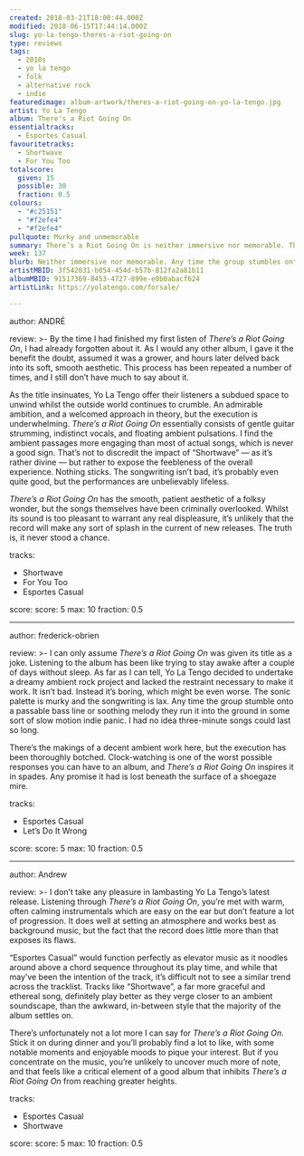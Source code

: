 ```yaml
---
created: 2018-03-21T18:00:44.000Z
modified: 2018-06-15T17:44:14.000Z
slug: yo-la-tengo-theres-a-riot-going-on
type: reviews
tags:
  - 2010s
  - yo la tengo
  - folk
  - alternative rock
  - indie
featuredimage: album-artwork/theres-a-riot-going-on-yo-la-tengo.jpg
artist: Yo La Tengo
album: There's a Riot Going On
essentialtracks:
  - Esportes Casual
favouritetracks:
  - Shortwave
  - For You Too
totalscore:
  given: 15
  possible: 30
  fraction: 0.5
colours:
  - "#c25151"
  - "#f2efe4"
  - "#f2efe4"
pullquote: Murky and unmemorable
summary: There’s a Riot Going On is neither immersive nor memorable. The sonic palette is murky and the songwriting is lax. Any time the group stumbles onto a passable bass line or soothing melody they run it into the ground in some sort of slow motion indie panic.
week: 137
blurb: Neither immersive nor memorable. Any time the group stumbles onto a passable bass line or melody they run it into the ground in a slow-motion indie panic.
artistMBID: 3f542031-b054-454d-b57b-812fa2a81b11
albumMBID: 91517369-8453-4727-899e-e0b0abacf624
artistLink: https://yolatengo.com/forsale/

---
```


author: ANDRÉ

review: >-
  By the time I had finished my first listen of *There’s a Riot Going On*, I had already forgotten about it. As I would any other album, I gave it the benefit the doubt, assumed it was a grower, and hours later delved back into its soft, smooth aesthetic. This process has been repeated a number of times, and I still don’t have much to say about it. 
  
  As the title insinuates, Yo La Tengo offer their listeners a subdued space to unwind whilst the outside world continues to crumble. An admirable ambition, and a welcomed approach in theory, but the execution is underwhelming. *There’s a Riot Going On* essentially consists of gentle guitar strumming, indistinct vocals, and floating ambient pulsations. I find the ambient passages more engaging than most of actual songs, which is never a good sign. That’s not to discredit the impact of “Shortwave” — as it’s rather divine — but rather to expose the feebleness of the overall experience. Nothing sticks. The songwriting isn’t bad, it’s probably even quite good, but the performances are unbelievably lifeless. 
  
  *There’s a Riot Going On* has the smooth, patient aesthetic of a folksy wonder, but the songs themselves have been criminally overlooked. Whilst its sound is too pleasant to warrant any real displeasure, it’s unlikely that the record will make any sort of splash in the current of new releases. The truth is, it never stood a chance.

tracks:
  - Shortwave
  - ­­For You Too
  - ­­Esportes Casual

score:
  score: 5
  max: 10
  fraction: 0.5

---
author: frederick-obrien

review: >-
  I can only assume *There’s a Riot Going On* was given its title as a joke. Listening to the album has been like trying to stay awake after a couple of days without sleep. As far as I can tell, Yo La Tengo decided to undertake a dreamy ambient rock project and lacked the restraint necessary to make it work. It isn’t bad. Instead it’s boring, which might be even worse. The sonic palette is murky and the songwriting is lax. Any time the group stumble onto a passable bass line or soothing melody they run it into the ground in some sort of slow motion indie panic. I had no idea three-minute songs could last so long. 
  
  There’s the makings of a decent ambient work here, but the execution has been thoroughly botched. Clock-watching is one of the worst possible responses you can have to an album, and *There’s a Riot Going On* inspires it in spades. Any promise it had is lost beneath the surface of a shoegaze mire.

tracks:
  - Esportes Casual
  - ­­Let’s Do It Wrong

score:
  score: 5
  max: 10
  fraction: 0.5

---
author: Andrew

review: >-
  I don’t take any pleasure in lambasting Yo La Tengo’s latest release. Listening through *There’s a Riot Going On*, you’re met with warm, often calming instrumentals which are easy on the ear but don’t feature a lot of progression. It does well at setting an atmosphere and works best as background music, but the fact that the record does little more than that exposes its flaws. 
  
  “Esportes Casual” would function perfectly as elevator music as it noodles around above a chord sequence throughout its play time, and while that may’ve been the intention of the track, it’s difficult not to see a similar trend across the tracklist. Tracks like “Shortwave”, a far more graceful and ethereal song, definitely play better as they verge closer to an ambient soundscape, than the awkward, in-between style that the majority of the album settles on. 
  
  There’s unfortunately not a lot more I can say for *There’s a Riot Going On*. Stick it on during dinner and you’ll probably find a lot to like, with some notable moments and enjoyable moods to pique your interest. But if you concentrate on the music, you’re unlikely to uncover much more of note, and that feels like a critical element of a good album that inhibits *There’s a Riot Going On* from reaching greater heights.

tracks:
  - Esportes Casual
  - ­­Shortwave
  
score:
  score: 5
  max: 10
  fraction: 0.5
